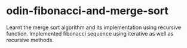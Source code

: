 # odin-fibonacci-and-merge-sort

Learnt the merge sort algorithm and its implementation using recursive function.
Implemented fibonacci sequence using iterative as well as recursive methods.